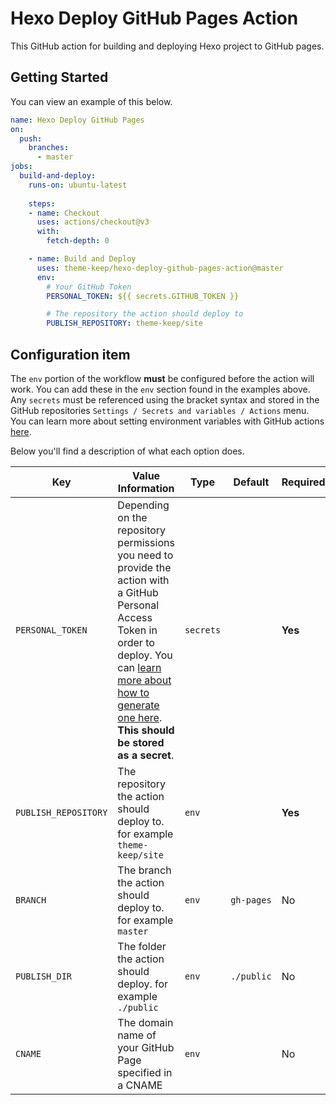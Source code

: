 # Hexo Deploy GitHub Pages Action

This GitHub action for building and deploying Hexo project to GitHub pages.

## Getting Started

You can view an example of this below.

```yml
name: Hexo Deploy GitHub Pages
on:
  push:
    branches:
      - master
jobs:
  build-and-deploy:
    runs-on: ubuntu-latest
    
    steps:
    - name: Checkout
      uses: actions/checkout@v3
      with:
        fetch-depth: 0

    - name: Build and Deploy
      uses: theme-keep/hexo-deploy-github-pages-action@master
      env:
        # Your GitHub Token
        PERSONAL_TOKEN: ${{ secrets.GITHUB_TOKEN }}

        # The repository the action should deploy to
        PUBLISH_REPOSITORY: theme-keep/site
```

## Configuration item

The `env` portion of the workflow **must** be configured before the action will work. You can add these in the `env` section found in the examples above. Any `secrets` must be referenced using the bracket syntax and stored in the GitHub repositories `Settings / Secrets and variables / Actions` menu. You can learn more about setting environment variables with GitHub actions [here](https://help.github.com/en/articles/workflow-syntax-for-github-actions#jobsjob_idstepsenv).

Below you'll find a description of what each option does.

| Key                  | Value Information                                                                                                                                                                                                                                                                                                     | Type | Default | Required |
|----------------------|-----------------------------------------------------------------------------------------------------------------------------------------------------------------------------------------------------------------------------------------------------------------------------------------------------------------------| ------------- |---------| ------------- |
| `PERSONAL_TOKEN`     | Depending on the repository permissions you need to provide the action with a GitHub Personal Access Token in order to deploy. You can [learn more about how to generate one here](https://help.github.com/en/articles/creating-a-personal-access-token-for-the-command-line). **This should be stored as a secret**. | `secrets` |         | **Yes** |
| `PUBLISH_REPOSITORY` | The repository the action should deploy to. for example `theme-keep/site`                                                                                                                                                                                                                                             | `env` |         | **Yes** |
| `BRANCH`             | The branch the action should deploy to. for example `master`                                                                                                                                                                                                                                                          | `env` | `gh-pages` | No |
| `PUBLISH_DIR`        | The folder the action should deploy. for example `./public`                                                                                                                                                                                                                                                           | `env` | `./public` | No |
| `CNAME` | The domain name of your GitHub Page specified in a CNAME                                                                                                                                                                                                                                                              | `env` |  | No |